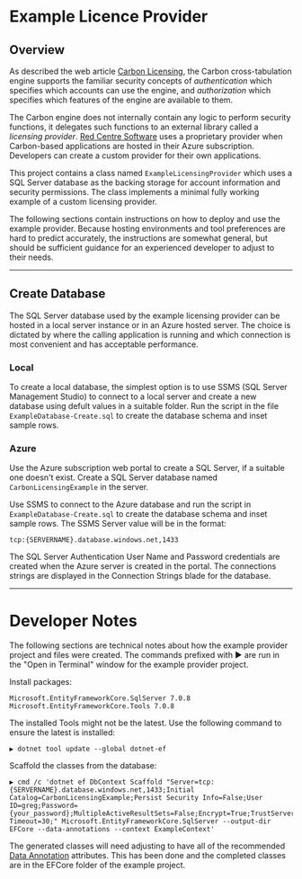 ﻿# Example Licence Provider

## Overview

As described the web article [Carbon Licensing][licarticle], the Carbon cross-tabulation engine supports the familiar security concepts of *authentication* which specifies which accounts can use the engine, and *authorization* which specifies which features of the engine are available to them.

The Carbon engine does not internally contain any logic to perform security functions, it delegates such functions to an external library called a *licensing provider*. [Red Centre Software][rcs] uses a proprietary provider when Carbon-based applications are hosted in their Azure subscription. Developers can create a custom provider for their own applications.

This project contains a class named `ExampleLicensingProvider` which uses a SQL Server database as the backing storage for account information and security permissions. The class implements a minimal fully working example of a custom licensing provider.

The following sections contain instructions on how to deploy and use the example provider. Because hosting environments and tool preferences are hard to predict accurately, the instructions are somewhat general, but should be sufficient guidance for an experienced developer to adjust to their needs.

---

## Create Database

The SQL Server database used by the example licensing provider can be hosted in a local server instance or in an Azure hosted server. The choice is dictated by where the calling application is running and which connection is most convenient and has acceptable performance.

### Local

To create a local database, the simplest option is to use SSMS (SQL Server Management Studio) to connect to a local server and create a new database using defult values in a suitable folder. Run the script in the file `ExampleDatabase-Create.sql` to create the database schema and inset sample rows.

### Azure

Use the Azure subscription web portal to create a SQL Server, if a suitable one doesn't exist. Create a SQL Server database named `CarbonLicensingExample` in the server.

Use SSMS to connect to the Azure database and run the script in `ExampleDatabase-Create.sql` to create the database schema and inset sample rows. The SSMS Server value will be in the format:

```
tcp:{SERVERNAME}.database.windows.net,1433
```

The SQL Server Authentication User Name and Password credentials are created when the Azure server is created in the portal. The connections strings are displayed in the Connection Strings blade for the database.

---

# Developer Notes

The following sections are technical notes about how the example provider project and files were created. The commands prefixed with ▶ are run in the "Open in Terminal" window for the example provider project.

Install packages:

```
Microsoft.EntityFrameworkCore.SqlServer 7.0.8
Microsoft.EntityFrameworkCore.Tools 7.0.8
```

The installed Tools might not be the latest. Use the following command to ensure the latest is installed:

```
▶ dotnet tool update --global dotnet-ef
```

Scaffold the classes from the database:

```
▶ cmd /c 'dotnet ef DbContext Scaffold "Server=tcp:{SERVERNAME}.database.windows.net,1433;Initial Catalog=CarbonLicensingExample;Persist Security Info=False;User ID=greg;Password={your_password};MultipleActiveResultSets=False;Encrypt=True;TrustServerCertificate=False;Connection Timeout=30;" Microsoft.EntityFrameworkCore.SqlServer --output-dir EFCore --data-annotations --context ExampleContext'
```

The generated classes will need adjusting to have all of the recommended [Data Annotation][annot] attributes. This has been done and the completed classes are in the EFCore folder of the example project.

[licarticle]: https://rcsapps.azurewebsites.net/doc/carbon/articles/licensing.htm
[rcs]: https://www.redcentresoftware.com/
[annot]: https://learn.microsoft.com/en-us/ef/ef6/modeling/code-first/data-annotations
